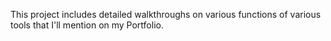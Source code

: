 This project includes detailed walkthroughs on various functions of various tools that I'll mention on my Portfolio.
